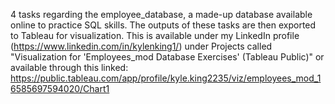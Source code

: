 4 tasks regarding the employee_database, a made-up database available online to practice SQL skills. The outputs of these tasks are then exported to Tableau for visualization. This is available under my LinkedIn profile (https://www.linkedin.com/in/kylenking1/) under Projects called "Visualization for 'Employees_mod Database Exercises' (Tableau Public)" or available through this linked:
https://public.tableau.com/app/profile/kyle.king2235/viz/employees_mod_16585697594020/Chart1
